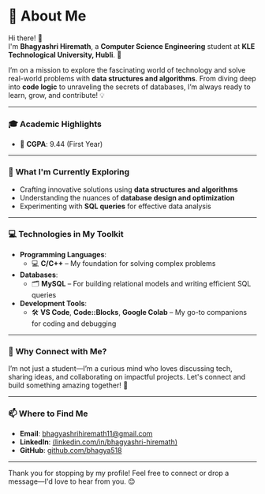 # 🌟 About Me  

Hi there! 👋  
I'm **Bhagyashri Hiremath**, a **Computer Science Engineering** student at **KLE Technological University, Hubli**. 🚀  

I’m on a mission to explore the fascinating world of technology and solve real-world problems with **data structures and algorithms**. From diving deep into **code logic** to unraveling the secrets of databases, I’m always ready to learn, grow, and contribute! 💡  

---

### 🎓 **Academic Highlights**
- 📘 **CGPA**: 9.44 (First Year)  

---

### 🌱 **What I'm Currently Exploring**
- Crafting innovative solutions using **data structures and algorithms**  
- Understanding the nuances of **database design and optimization**  
- Experimenting with **SQL queries** for effective data analysis  

---

### 💻 **Technologies in My Toolkit**
- **Programming Languages**:  
  - 💻 **C/C++** – My foundation for solving complex problems  
- **Databases**:  
  - 🗂️ **MySQL** – For building relational models and writing efficient SQL queries  
- **Development Tools**:  
  - 🛠️ **VS Code**, **Code::Blocks**, **Google Colab** – My go-to companions for coding and debugging  

---

### 🎯 **Why Connect with Me?**
I’m not just a student—I’m a curious mind who loves discussing tech, sharing ideas, and collaborating on impactful projects. Let's connect and build something amazing together! 🌟  

---

### 📫 **Where to Find Me**
- **Email**: [bhagyashrihiremath11@gmail.com](mailto:bhagyashrihiremath11@gmail.com)  
- **LinkedIn**: [(linkedin.com/in/bhagyashri-hiremath)](https://linkedin.com)  
- **GitHub**: [github.com/bhagya518](https://github.com/bhagya518)  

---

Thank you for stopping by my profile! Feel free to connect or drop a message—I'd love to hear from you. 😊


